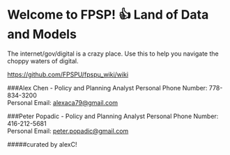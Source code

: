 # Welcome to FPSP! :+1: Land of Data and Models 

The internet/gov/digital is a crazy place. Use this to help you navigate the choppy waters of digital.

https://github.com/FPSPU/fpspu_wiki/wiki

###Alex Chen - Policy and Planning Analyst 
Personal Phone Number: 778-834-3200  
Personal Email: alexaca79@gmail.com  

###Peter Popadic - Policy and Planning Analyst 
Personal Phone Number: 416-212-5681  
Personal Email: peter.popadic@gmail.com 


#####curated by alexC!

